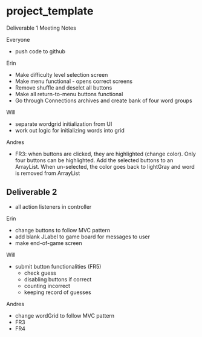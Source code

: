 # project_template
Deliverable 1 Meeting Notes

Everyone
- push code to github

Erin
- Make difficulty level selection screen
- Make menu functional - opens correct screens
- Remove shuffle and deselct all buttons
- Make all return-to-menu buttons functional
- Go through Connections archives and create bank of four word groups

Will
- separate wordgrid initialization from UI
- work out logic for initializing words into grid

Andres
- FR3: when buttons are clicked, they are highlighted (change color). Only four buttons can be highlighted. Add the selected buttons to an ArrayList. When un-selected, the color goes back to lightGray and word is removed from ArrayList


## Deliverable 2

- all action listeners in controller

Erin
- change buttons to follow MVC pattern 
- add blank JLabel to game board for messages to user
- make end-of-game screen

Will
- submit button functionalities  (FR5)
    - check guess
    - disabling buttons if correct
    - counting incorrect
    - keeping record of guesses

Andres
- change wordGrid to follow MVC pattern
- FR3
- FR4